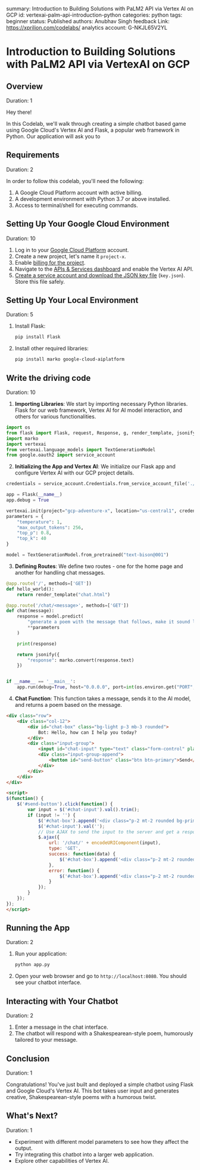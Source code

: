 summary: Introduction to Building Solutions with PaLM2 API via Vertex AI on GCP
id: vertexai-palm-api-introduction-python
categories: python
tags: beginner
status: Published 
authors: Anubhav Singh
feedback Link: https://xprilion.com/codelabs/
analytics account: G-NKJL65V2YL


# Introduction to Building Solutions with PaLM2 API via VertexAI on GCP
<!-- ------------------------ -->
## Overview 
Duration: 1

Hey there!

In this Codelab, we'll walk through creating a simple chatbot based game using Google Cloud's Vertex AI and Flask, a popular web framework in Python. Our application will ask you to 


<!-- ------------------------ -->
## Requirements
Duration: 2

In order to follow this codelab, you'll need the following:

1. A Google Cloud Platform account with active billing.
2. A development environment with Python 3.7 or above installed.
3. Access to terminal/shell for executing commands.


<!-- ------------------------ -->
## Setting Up Your Google Cloud Environment
Duration: 10

1. Log in to your [Google Cloud Platform](https://console.cloud.google.com/) account.
2. Create a new project, let's name it `project-x`.
3. Enable [billing for the project](https://cloud.google.com/billing/docs/how-to/modify-project).
4. Navigate to the [APIs & Services dashboard](https://console.cloud.google.com/apis/dashboard) and enable the Vertex AI API.
5. [Create a service account and download the JSON key file](https://cloud.google.com/iam/docs/keys-create-delete) (`key.json`). Store this file safely.


<!-- ------------------------ -->
## Setting Up Your Local Environment
Duration: 5

1. Install Flask:
   ```bash
   pip install Flask
   ```
2. Install other required libraries:
   ```bash
   pip install marko google-cloud-aiplatform
   ```


<!-- ------------------------ -->
## Write the driving code
Duration: 10

1. **Importing Libraries**: We start by importing necessary Python libraries. Flask for our web framework, Vertex AI for AI model interaction, and others for various functionalities.

```python
import os
from flask import Flask, request, Response, g, render_template, jsonify
import marko
import vertexai
from vertexai.language_models import TextGenerationModel
from google.oauth2 import service_account
```

2. **Initializing the App and Vertex AI**: We initialize our Flask app and configure Vertex AI with our GCP project details.

```python
credentials = service_account.Credentials.from_service_account_file('./key.json')

app = Flask(__name__)
app.debug = True

vertexai.init(project="gcp-adventure-x", location="us-central1", credentials=credentials)
parameters = {
    "temperature": 1,
    "max_output_tokens": 256,
    "top_p": 0.8,
    "top_k": 40
}

model = TextGenerationModel.from_pretrained("text-bison@001")
```

3. **Defining Routes**: We define two routes - one for the home page and another for handling chat messages.

```python
@app.route('/', methods=['GET'])
def hello_world():
    return render_template("chat.html")

@app.route('/chat/<message>', methods=['GET'])
def chat(message):
    response = model.predict(
        "generate a poem with the message that follows, make it sound like shakespeare, make it funny, no longer than 12 lines: " + message,
        **parameters
    )

    print(response)

    return jsonify({
        "response": marko.convert(response.text)
    })


if __name__ == '__main__':
    app.run(debug=True, host="0.0.0.0", port=int(os.environ.get("PORT", 8080)))
```

4. **Chat Function**: This function takes a message, sends it to the AI model, and returns a poem based on the message.

```html
<div class="row">
    <div class="col-12">
        <div id="chat-box" class="bg-light p-3 mb-3 rounded">
            Bot: Hello, how can I help you today?
        </div>
        <div class="input-group">
            <input id="chat-input" type="text" class="form-control" placeholder="Type your message...">
            <div class="input-group-append">
                <button id="send-button" class="btn btn-primary">Send</button>
            </div>
        </div>
    </div>
</div>

<script>
$(function() {
    $('#send-button').click(function() {
        var input = $('#chat-input').val().trim();
        if (input != '') {
            $('#chat-box').append('<div class="p-2 mt-2 rounded bg-primary text-white">User: ' + input + '</div>');
            $('#chat-input').val('');
            // Use AJAX to send the input to the server and get a response
            $.ajax({
                url: '/chat/' + encodeURIComponent(input),
                type: 'GET',
                success: function(data) {
                    $('#chat-box').append('<div class="p-2 mt-2 rounded bg-secondary text-white">Bot: ' + data.response + '</div>');
                },
                error: function() {
                    $('#chat-box').append('<div class="p-2 mt-2 rounded bg-secondary text-white">Bot: Sorry, I am not able to respond at the moment.</div>');
                }
            });
        }
    });
});
</script>
```

<!-- ------------------------ -->
## Running the App
Duration: 2

1. Run your application:
   ```bash
   python app.py
   ```
2. Open your web browser and go to `http://localhost:8080`. You should see your chatbot interface.


<!-- ------------------------ -->
## Interacting with Your Chatbot
Duration: 2

1. Enter a message in the chat interface.
2. The chatbot will respond with a Shakespearean-style poem, humorously tailored to your message.


<!-- ------------------------ -->
## Conclusion
Duration: 1

Congratulations! You've just built and deployed a simple chatbot using Flask and Google Cloud's Vertex AI. This bot takes user input and generates creative, Shakespearean-style poems with a humorous twist.


<!-- ------------------------ -->
## What's Next?
Duration: 1

- Experiment with different model parameters to see how they affect the output.
- Try integrating this chatbot into a larger web application.
- Explore other capabilities of Vertex AI.
